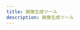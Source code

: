 ```yaml
---
title: 画像生成ツール
description: 画像生成ツール
---
```


<script setup>
import DrawCanvas from "../../components/DrawCanvas.vue"
</script>

<DrawCanvas />